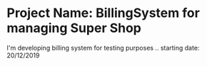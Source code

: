 # Project Name: BillingSystem for managing Super Shop
I'm developing billing system for testing purposes ..
starting date: 20/12/2019
